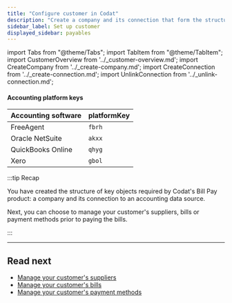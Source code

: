 ```yaml
---
title: "Configure customer in Codat"
description: "Create a company and its connection that form the structure required to execute the bill pay process"
sidebar_label: Set up customer
displayed_sidebar: payables
---
```


import Tabs from "@theme/Tabs";
import TabItem from "@theme/TabItem";
import CustomerOverview from '../_customer-overview.md';
import CreateCompany from '../_create-company.md';
import CreateConnection from '../_create-connection.md';
import UnlinkConnection from '../_unlink-connection.md';

<CustomerOverview />

<CreateCompany endpointlink="/sync-for-payables-v2-api#/operations/create-company" />

<CreateConnection endpointlink="/sync-for-payables-v2-api#/operations/create-connection" />

#### Accounting platform keys

| Accounting software | platformKey |
| ---  | ---  |
| FreeAgent | `fbrh` |
| Oracle NetSuite | `akxx` |
| QuickBooks Online | `qhyg` |
| Xero | `gbol` |

<UnlinkConnection endpointlink="/sync-for-payables-v2-api#/operations/unlink-connection" />

:::tip Recap

You have created the structure of key objects required by Codat's Bill Pay product: a company and its connection to an accounting data source.

Next, you can choose to manage your customer's suppliers, bills or payment methods prior to paying the bills.

:::

---

## Read next

* [Manage your customer's suppliers](/payables/suppliers)
* [Manage your customer's bills](/payables/bills)
* [Manage your customer's payment methods](/payables/mapping)

